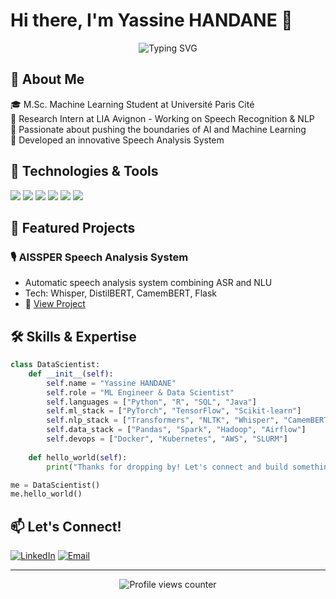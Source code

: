 # Hi there, I'm Yassine HANDANE 👋 

<div align="center">
  <img src="https://readme-typing-svg.demolab.com?font=Fira+Code&weight=600&size=28&duration=4000&pause=1000&color=3498DB&center=true&vCenter=true&width=435&lines=Data+Scientist;ML+Student ;t;NLP+Enthusiast" alt="Typing SVG" />
</div>

## 🎯 About Me

🎓 M.Sc. Machine Learning Student at Université Paris Cité  
🔬 Research Intern at LIA Avignon - Working on Speech Recognition & NLP  
🌟 Passionate about pushing the boundaries of AI and Machine Learning  
🚀 Developed an innovative Speech Analysis System

## 🔧 Technologies & Tools

![](https://img.shields.io/badge/ML-PyTorch-informational?style=flat&logo=pytorch&logoColor=white&color=2bbc8a)
![](https://img.shields.io/badge/ML-TensorFlow-informational?style=flat&logo=tensorflow&logoColor=white&color=2bbc8a)
![](https://img.shields.io/badge/NLP-Transformers-informational?style=flat&logo=huggingface&logoColor=white&color=2bbc8a)
![](https://img.shields.io/badge/Code-Python-informational?style=flat&logo=python&logoColor=white&color=2bbc8a)
![](https://img.shields.io/badge/Tools-Docker-informational?style=flat&logo=docker&logoColor=white&color=2bbc8a)
![](https://img.shields.io/badge/Cloud-AWS-informational?style=flat&logo=amazon-aws&logoColor=white&color=2bbc8a)

## 🚀 Featured Projects

### 🎙️ AISSPER Speech Analysis System
- Automatic speech analysis system combining ASR and NLU
- Tech: Whisper, DistilBERT, CamemBERT, Flask
- 🔗 [View Project](https://ysnhdn-pfe-site.hf.space/)

## 🛠️ Skills & Expertise

```python
class DataScientist:
    def __init__(self):
        self.name = "Yassine HANDANE"
        self.role = "ML Engineer & Data Scientist"
        self.languages = ["Python", "R", "SQL", "Java"]
        self.ml_stack = ["PyTorch", "TensorFlow", "Scikit-learn"]
        self.nlp_stack = ["Transformers", "NLTK", "Whisper", "CamemBERT"]
        self.data_stack = ["Pandas", "Spark", "Hadoop", "Airflow"]
        self.devops = ["Docker", "Kubernetes", "AWS", "SLURM"]
        
    def hello_world(self):
        print("Thanks for dropping by! Let's connect and build something amazing together!")

me = DataScientist()
me.hello_world()
```

## 📫 Let's Connect!

[![LinkedIn](https://img.shields.io/badge/LinkedIn-Yassine%20HANDANE-blue?style=flat-square&logo=linkedin)](https://www.linkedin.com/in/yassine-handane/)
[![Email](https://img.shields.io/badge/Email-y.handane%40gmail.com-red?style=flat-square&logo=gmail)](mailto:y.handane@gmail.com)

---
<div align="center">
  <img src="https://komarev.com/ghpvc/?username=YourUsername&color=blue" alt="Profile views counter"/>
</div>
